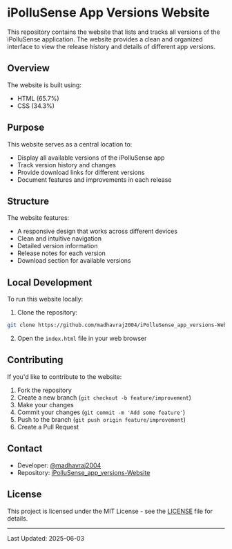 # iPolluSense App Versions Website

This repository contains the website that lists and tracks all versions of the iPolluSense application. The website provides a clean and organized interface to view the release history and details of different app versions.

## Overview

The website is built using:
- HTML (65.7%)
- CSS (34.3%)

## Purpose

This website serves as a central location to:
- Display all available versions of the iPolluSense app
- Track version history and changes
- Provide download links for different versions
- Document features and improvements in each release

## Structure

The website features:
- A responsive design that works across different devices
- Clean and intuitive navigation
- Detailed version information
- Release notes for each version
- Download section for available versions

## Local Development

To run this website locally:

1. Clone the repository:
```bash
git clone https://github.com/madhavraj2004/iPolluSense_app_versions-Website.git
```

2. Open the `index.html` file in your web browser

## Contributing

If you'd like to contribute to the website:

1. Fork the repository
2. Create a new branch (`git checkout -b feature/improvement`)
3. Make your changes
4. Commit your changes (`git commit -m 'Add some feature'`)
5. Push to the branch (`git push origin feature/improvement`)
6. Create a Pull Request

## Contact

- Developer: [@madhavraj2004](https://github.com/madhavraj2004)
- Repository: [iPolluSense_app_versions-Website](https://github.com/madhavraj2004/iPolluSense_app_versions-Website)

## License

This project is licensed under the MIT License - see the [LICENSE](LICENSE) file for details.

---
Last Updated: 2025-06-03
